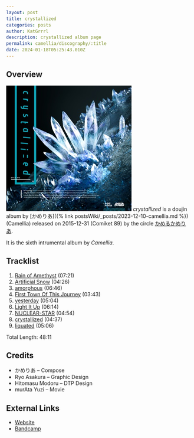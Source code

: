 ```yaml
---
layout: post
title: crystallized
categories: posts
author: KatGrrrl
description: crystallized album page
permalink: camellia/discography/:title
date: 2024-01-18T05:25:43.010Z
---
```


## Overview

![CTCD-012](/assets/images/camellia/albums/CTCD-012.jpg)
*crystallized* is a doujin album by [かめりあ]({% link postsWiki/_posts/2023-12-10-camellia.md %}) (Camellia) released on 2015-12-31 (Comiket 89) by the circle [かめるかめりあ](#).

It is the sixth intrumental album by *Camellia*.

## Tracklist

1. [Rain of Amethyst](#) (07:21)
2. [Artificial Snow](https://open.spotify.com/track/3Dh4y8wlUy2g58KkcOe19A?si=7c4f727bd5594965) (04:26)
3. [amorphous](https://open.spotify.com/track/2M3lIJmuHqwq4ePm3G9mo1?si=88b763c4e6f74ee9) (06:46)
4. [First Town Of This Journey](https://open.spotify.com/track/10B0XidWqJbw3JaYtgGyTH?si=75824aa5cf0b4343) (03:43)
5. [yesterday](https://open.spotify.com/track/2MuVmb0UZSGUGk6YYBC7j9?si=c75c053e28a64dbc) (05:04)
6. [Light It Up](https://open.spotify.com/track/3MA7N8ALJzg4I696jxdk8d?si=5cd18fbe28194e46) (06:14)
7. [NUCLEAR-STAR](https://open.spotify.com/track/3lQlRUeljgJac0Isebb5Ug?si=ea5a325e6c8448c6) (04:54)
8. [crystallized](https://open.spotify.com/track/6HBznW6Doe0w8WBazMavO5?si=592ae09bc6484625) (04:37)
9. [liquated](https://open.spotify.com/track/5otx5srMTfHzpUJ7lv5WWo?si=8c0a19dbcefb4c84) (05:06)

Total Length: 48:11

## Credits

* かめりあ – Compose
* Ryo Asakura – Graphic Design
* Hitomasu Modoru – DTP Design
* murAta Yuzi – Movie

## External Links

* [Website](https://cametek.jp/crystallized/)
* [Bandcamp](https://cametek.bandcamp.com/album/crystallized)
